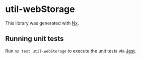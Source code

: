 # util-webStorage

This library was generated with [Nx](https://nx.dev).

## Running unit tests

Run `nx test util-webStorage` to execute the unit tests via [Jest](https://jestjs.io).
